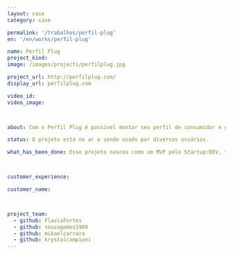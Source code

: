 ```yaml
---
layout: case
category: case

permalink: '/trabalhos/perfil-plug'
en: '/en/works/perfil-plug'

name: Perfil Plug
project_kind:
image: /images/projects/perfilplug.jpg

project_url: http://perfilplug.com/
display_url: perfilplug.com

video_id:
video_image:



about: Com o Perfil Plug é possível montar seu perfil de consumidor e ganhar Plug$ (moeda interna) para trocá-los por prêmios, como vale-presentes em diversas lojas conhecidas!

status: O projeto está no ar e sendo usado por diversos usuários.

what_has_been_done: Esse projeto nasceu como um MVP pelo Startup:DEV, teve seu desenvolvimento continuado no Help, e hoje está concluído. É um bom exemplo de alguém que lançou sua ideia com a gente e escolheu manter seu projeto nas mãos dos nossos profissionais.



customer_experience:

customer_name:



project_team:
  - github: FlaviaFortes
  - github: souzagomes1989
  - github: mikaelcarrara
  - github: krystalcampioni
---
```

